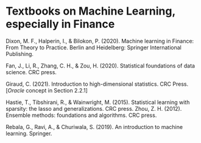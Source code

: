 # Textbooks on Machine Learning, especially in Finance

Dixon, M. F., Halperin, I., & Bilokon, P. (2020). Machine learning in Finance: From Theory to Practice. Berlin and Heidelberg: Springer International Publishing.

Fan, J., Li, R., Zhang, C. H., & Zou, H. (2020). Statistical foundations of data science. CRC press.

Giraud, C. (2021). Introduction to high-dimensional statistics. CRC Press.
[_Oracle_ concept in Section 2.2.1]

Hastie, T., Tibshirani, R., & Wainwright, M. (2015). Statistical learning with sparsity: the lasso and generalizations. CRC press.
Zhou, Z. H. (2012). Ensemble methods: foundations and algorithms. CRC press.

Rebala, G., Ravi, A., & Churiwala, S. (2019). An introduction to machine learning. Springer.
